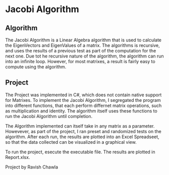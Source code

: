 Jacobi Algorithm
================

Algorithm
---------
The Jacobi Algorithm is a Linear Algebra algorithm that is used to calculate the EigenVectors and EigenValues of a matrix. 
The algorithms is recursive, and uses the results of a previous test as part of the computation for the next one. Due tot he recursive nature of the algorithm, the algorithm can run into an infinite loop. However, for most matrixes, a 
result is fairly easy to compute using the algorithm. 

Project
------
The Project was implemented in C#, which does not contain native support for Matrixes. To implement the Jacobi Algorithm, I segregated the program into different functions, that each perform differnet matrix operations, such as multiplication and identity. The algorithm itself uses these functions to run the Jacobi Algorithm until completion. 

The Algorithm implemented can itself take in any matrix as a parameter. Howevever, as part of the project, I ran preset and randomized tests on the algorithm. After each run, the results are plotted into an Excel Spreadseet, so that the data collected can be visualized in a graphical view. 

To run the project, esecute the executable file. The results are plotted in Report.xlsx.

Project by Ravish Chawla
